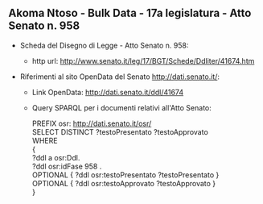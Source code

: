 ## Akoma Ntoso - Bulk Data - 17a legislatura - Atto Senato n. 958 ##

* Scheda del Disegno di Legge - Atto Senato n. 958:
	* http url: http://www.senato.it/leg/17/BGT/Schede/Ddliter/41674.htm

* Riferimenti al sito OpenData del Senato http://dati.senato.it/:
	* Link OpenData: http://dati.senato.it/ddl/41674
	* Query SPARQL per i documenti relativi all'Atto Senato:

        PREFIX osr: <http://dati.senato.it/osr/>  
		SELECT DISTINCT ?testoPresentato ?testoApprovato  
		WHERE  
		{  
		    ?ddl a osr:Ddl.  
		    ?ddl osr:idFase 958 .  
		    OPTIONAL { ?ddl osr:testoPresentato ?testoPresentato }  
		    OPTIONAL { ?ddl osr:testoApprovato ?testoApprovato }  
		}
		